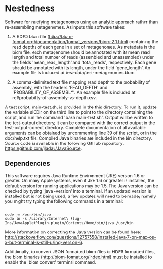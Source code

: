 # Nestedness
Software for rarefying metagenomes using an analytic approach rather than re-assembling metagenomes. As inputs this software takes: 

1. A HDF5 biom file (http://biom-format.org/documentation/format_versions/biom-2.1.html) containing the read depths of each gene in a set of metagenomes. As metadata in the biom file, each metagenome should be annotated with its mean read length and total number of reads (assembled and unassembled) under the fields 'mean_read_length' and 'total_reads', respectively. Each gene should be annotated with its length, under the field 'gene_length'. An example file is included at test-data/test-metagenomes.biom

2. A comma-delimited text file mapping read depth to the probability of assembly, with the headers 'READ_DEPTH' and 'PROBABILITY_OF_ASSEMBLY'. An example file is included at ref/probability-of-assembly-vs-depth.csv.

A test script, main-test.sh, is provided in the this directory. To run it, update the variable sIODir on the third line to point to the directory containing the script, and run the command 'bash main-test.sh'. Output will be written to the test-output directory; it can be compared with the correct output in the test-output-correct directory. Complete documentation of all available arguments can be obtained by uncommenting line 39 of the script, or in the doc/help.txt file. Compiled Java binaries are included in the bin directory. Source code is available in the following GitHub repository: https://github.com/jladau/JavaSource.

## Dependencies
This software requires Java Runtime Environment (JRE) version 1.6 or greater. On many Apple systems, even if JRE 1.6 or greater is installed, the default version for running applications may be 1.5. The Java version can be checked by typing 'java -version' into a terminal. If an updated version is installed but is not being used, a few updates will need to be made; namely you might try typing the following commands in a terminal:

<pre><code>
sudo rm /usr/bin/java
sudo ln -s /Library/Internet\ Plug-Ins/JavaAppletPlugin.plugin/Contents/Home/bin/java /usr/bin
</code></pre>

More information on correcting the Java version can be found here: http://stackoverflow.com/questions/12757558/installed-java-7-on-mac-os-x-but-terminal-is-still-using-version-6.

Additionally, to convert JSON formatted biom files to HDF5 formatted files, the biom binaries (http://biom-format.org/index.html) must be installed to enable the 'biom convert' terminal command.


